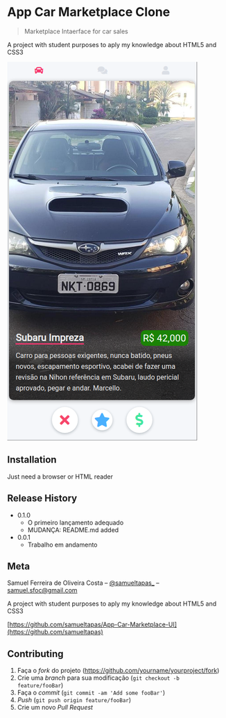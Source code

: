 # App Car Marketplace Clone
> Marketplace Intaerface for car sales

A project with student purposes to aply my knowledge about HTML5 and CSS3

![](/assets/previewREADME.png)

## Installation

Just need a browser or HTML reader

## Release History

* 0.1.0
    * O primeiro lançamento adequado
    * MUDANÇA: README.md added
* 0.0.1
    * Trabalho em andamento

## Meta

Samuel Ferreira de Oliveira Costa – [@samueltapas_](https://www.linkedin.com/in/samuel-ferreira-de-oliveira-costa-0b32b8178/) – samuel.sfoc@gmail.com

A project with student purposes to aply my knowledge about HTML5 and CSS3

[https://github.com/samueltapas/App-Car-Marketplace-UI](https://github.com/samueltapas)

## Contributing

1. Faça o _fork_ do projeto (<https://github.com/yourname/yourproject/fork>)
2. Crie uma _branch_ para sua modificação (`git checkout -b feature/fooBar`)
3. Faça o _commit_ (`git commit -am 'Add some fooBar'`)
4. _Push_ (`git push origin feature/fooBar`)
5. Crie um novo _Pull Request_
